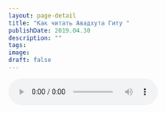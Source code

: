 ```yaml
---
layout: page-detail
title: "Как читать Авадхута Гиту "
publishDate: 2019.04.30
description: ""
tags:
image:
draft: false
---
```


<audio title="2019.04.30 - Как читать Авадхута Гиту .mp3" src="https://filer-api.advayta.org/v1.0/public/files/73791" controls=""></audio>

  
